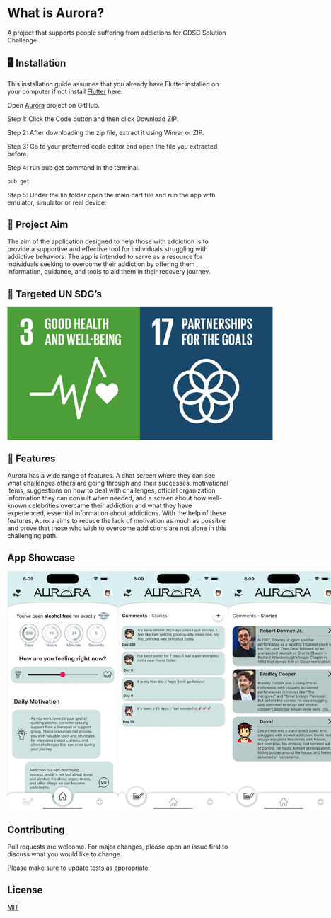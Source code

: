 # What is Aurora?
A project that supports people suffering from addictions for GDSC Solution Challenge

## 🖥️ Installation

This installation guide assumes that you already have Flutter installed on your computer if not install [Flutter](https://docs.flutter.dev/get-started/install) here.

Open [Aurora](https://github.com/Aspendas/aurora) project on GitHub.

Step 1: Click the Code button and then click Download ZIP. 

Step 2: After downloading the zip file, extract it using Winrar or ZIP.

Step 3: Go to your preferred code editor and open the file you extracted before.

Step 4: run pub get command in the terminal.
```bash
pub get
```

Step 5: Under the lib folder open the main.dart file and run the app with emulator, simulator or real device.


## 🚀 Project Aim

The aim of the application designed to help those with addiction is to provide a supportive and effective tool for individuals struggling with addictive behaviors. The app is intended to serve as a resource for individuals seeking to overcome their addiction by offering them information, guidance, and tools to aid them in their recovery journey. 

## 🎯 Targeted UN SDG’s

<div style="display: flex;">
<img src="https://github.com/Aspendas/aurora/blob/master/images/SDG3.svg?raw=true" alt="SDG 3" width="300" height="300">
<img src="https://github.com/Aspendas/aurora/blob/master/images/SDG17.svg?raw=true" alt="SDG 17" width="300" height="300">
</div>

## 📖 Features

Aurora has a wide range of features. A chat screen where they can see what challenges others are going through and their successes, motivational items, suggestions on how to deal with challenges, official organization information they can consult when needed, and a screen about how well-known celebrities overcame their addiction and what they have experienced, essential information about addictions. With the help of these features, Aurora aims to reduce the lack of motivation as much as possible and prove that those who wish to overcome addictions are not alone in this challenging path.

## App Showcase
<div style="display: flex;">
<img src="https://github.com/Aspendas/aurora/blob/master/images/app/1.jpeg?raw=true" alt="app showcase 1" width="250" >
<img src="https://github.com/Aspendas/aurora/blob/master/images/app/2.jpeg?raw=true" alt="app showcase 2" width="250" >
<img src="https://github.com/Aspendas/aurora/blob/master/images/app/3.jpeg?raw=true" alt="app showcase 3" width="250" >
<img src="https://github.com/Aspendas/aurora/blob/master/images/app/4.jpeg?raw=true" alt="app showcase 4" width="250" >
<img src="https://github.com/Aspendas/aurora/blob/master/images/app/7.jpeg?raw=true" alt="app showcase 5" width="250" >
<img src="https://github.com/Aspendas/aurora/blob/master/images/app/8.jpeg?raw=true" alt="app showcase 6" width="250" >
</div>


## Contributing

Pull requests are welcome. For major changes, please open an issue first
to discuss what you would like to change.

Please make sure to update tests as appropriate.

## License

[MIT](https://choosealicense.com/licenses/mit/)
